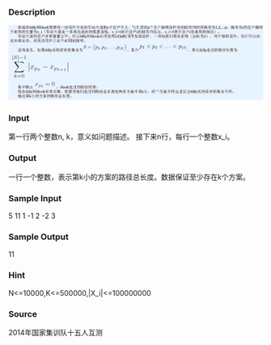 
### Description
![](/JudgeOnline/upload/201504/bbb.PNG)

### Input
第一行两个整数n, k，意义如问题描述。
接下来n行，每行一个整数x_i。


### Output
一行一个整数，表示第k小的方案的路径总长度。数据保证至少存在k个方案。


### Sample Input
5 11
1
-1
2
-2
3
### Sample Output
11
### Hint
N<=10000,K<=500000,|X_i|<=100000000

### Source
2014年国家集训队十五人互测
